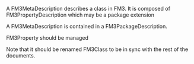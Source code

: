 A FM3MetaDescription describes a class in FM3.
It is composed of 
	FM3PropertyDescription which may be a package extension
	
A FM3MetaDescription is contained in a FM3PackageDescription.
	
FM3Property should be managed 

Note that it should be renamed FM3Class to be in sync with the rest of the documents.